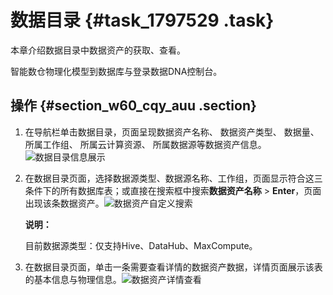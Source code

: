 # 数据目录 {#task_1797529 .task}

本章介绍数据目录中数据资产的获取、查看。

智能数仓物理化模型到数据库与登录数据DNA控制台。

## 操作 {#section_w60_cqy_auu .section}

1.  在导航栏单击数据目录，页面呈现数据资产名称、 数据资产类型、 数据量、 所属工作组、 所属云计算资源、 所属数据源等数据资产信息。![数据目录信息展示](http://static-aliyun-doc.oss-cn-hangzhou.aliyuncs.com/assets/img/1423293/156776603656685_zh-CN.png)


2.  在数据目录页面，选择数据源类型、数据源名称、工作组，页面显示符合这三条件下的所有数据库表；或直接在搜索框中搜索**数据资产名称** \> **Enter**，页面出现该条数据资产。![数据资产自定义搜索](http://static-aliyun-doc.oss-cn-hangzhou.aliyuncs.com/assets/img/1423293/156776603756694_zh-CN.png)

 

    **说明：** 

    目前数据源类型：仅支持Hive、DataHub、MaxCompute。

3.  在数据目录页面，单击一条需要查看详情的数据资产数据，详情页面展示该表的基本信息与物理信息。![数据资产详情查看](http://static-aliyun-doc.oss-cn-hangzhou.aliyuncs.com/assets/img/1423293/156776603756700_zh-CN.png)



